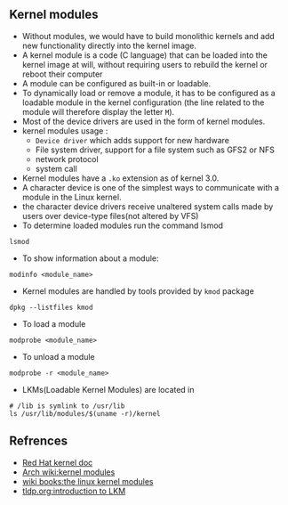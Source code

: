 ## Kernel modules
- Without modules, we would have to build monolithic kernels and add new functionality directly into the kernel image.
- A kernel module is a code (C language) that can be loaded into the kernel image at will, without requiring users to rebuild the kernel or reboot their computer
- A module can be configured as built-in or loadable.
- To dynamically load or remove a module, it has to be configured as a loadable module in the kernel configuration (the line related to the module will therefore display the letter `M`).
- Most of the device drivers are used in the form of kernel modules.
- kernel modules usage :
	- `Device driver` which adds support for new hardware
	- File system driver, support for a file system such as GFS2 or NFS
	- network protocol
	- system call
- Kernel modules have a `.ko` extension as of kernel 3.0. 
- A character device is one of the simplest ways to communicate with a module in the Linux kernel.
- the character device drivers receive unaltered system calls made by users over device-type files(not altered by VFS)
- To determine loaded modules run the command lsmod
```shell
lsmod
```
- To show information about a module: 
```shell
modinfo <module_name>
```
- Kernel modules are handled by tools provided by `kmod` package
```shell
dpkg --listfiles kmod
```
- To load a module
```shell
modprobe <module_name>
```
- To unload a module
```shell
modprobe -r <module_name>
```
- LKMs(Loadable Kernel Modules) are located in
```shell
# /lib is symlink to /usr/lib 
ls /usr/lib/modules/$(uname -r)/kernel
```


## Refrences
- [Red Hat kernel doc](https://access.redhat.com/documentation/en-us/red_hat_enterprise_linux/8/html-single/managing_monitoring_and_updating_the_kernel/index)
- [Arch wiki:kernel modules](https://wiki.archlinux.org/title/Kernel_module)
- [wiki books:the linux kernel modules](https://en.wikibooks.org/wiki/The_Linux_Kernel/Modules)
- [tldp.org:introduction to LKM](https://tldp.org/HOWTO/Module-HOWTO/x73.html)
